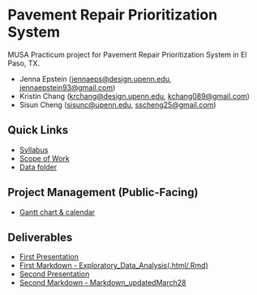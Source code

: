 # Pavement Repair Prioritization System
MUSA Practicum project for Pavement Repair Prioritization System in El Paso, TX.
 - Jenna Epstein (jennaeps@design.upenn.edu, jennaepstein93@gmail.com)
 - Kristin Chang (krchang@design.upenn.edu, kchang089@gmail.com)
 - Sisun Cheng (sisunc@upenn.edu, sscheng25@gmail.com)

## Quick Links
 - [Syllabus](https://docs.google.com/document/d/1ByAQFsgWzwg0lnT_Em_cFwXRydkMG4zSLR7Q3Mz05ow/edit)
 - [Scope of Work](https://docs.google.com/document/d/1kldKa0Oofjw67Z5Fcpbhv-jthlWQRh58qbjU2blZAyg/edit)
 - [Data folder](https://drive.google.com/drive/folders/12EN5rnzeCIoXZXYbeJAadyw3EhFPKxJA?usp=sharing)
 
## Project Management (Public-Facing)
- [Gantt chart & calendar](https://coda.io/d/MUSA801-El-Paso-Group-Project-Management-Public-View_dMklASuZLoQ)

## Deliverables
- [First Presentation](https://docs.google.com/presentation/d/1JOGHycc9fFwSdGAu4EzRVXzFVSFH1RRHknPAUwKfPFk/edit#slide=id.g115e53c21e0_0_225)
- [First Markdown - Exploratory_Data_Analysis(.html/.Rmd)](https://github.com/sscheng25/Pavement_Repair_Prioritization_System/blob/main/Exploratory_Data_Analysis.html)
- [Second Presentation](https://docs.google.com/presentation/d/11aS4eTrVa6-8GkOAA2R9YS2aTQHHKxNDIiN7J0pR7oU/edit?usp=sharing)
- [Second Markdown - Markdown_updatedMarch28](https://github.com/sscheng25/Pavement_Repair_Prioritization_System/blob/main/Markdown_updatedMarch28.html)

